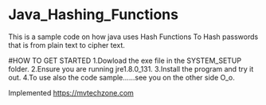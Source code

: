 # Java_Hashing_Functions
This is a sample code on how java uses Hash Functions To Hash passwords that is from plain text to cipher text.

#HOW TO GET STARTED
1.Dowload the exe file in the SYSTEM_SETUP folder. 
2.Ensure you are running jre1.8.0_131. 
3.Install the program and try it out. 
4.To use also the code sample......see you on the other side O_o.

Implemented https://mvtechzone.com
